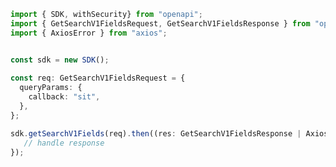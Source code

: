 <!-- Start SDK Example Usage -->
```typescript
import { SDK, withSecurity} from "openapi";
import { GetSearchV1FieldsRequest, GetSearchV1FieldsResponse } from "openapi/src/sdk/models/operations";
import { AxiosError } from "axios";


const sdk = new SDK();
    
const req: GetSearchV1FieldsRequest = {
  queryParams: {
    callback: "sit",
  },
};

sdk.getSearchV1Fields(req).then((res: GetSearchV1FieldsResponse | AxiosError) => {
   // handle response
});
```
<!-- End SDK Example Usage -->